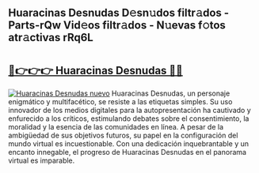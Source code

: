 ## Huaracinas Desnudas D𝚎sn𝚞dos filtr𝚊dos - Parts-rQw Vid𝚎os filtr𝚊dos - N𝚞evas f𝚘tos atr𝚊ctivas rRq6L

# <h2><a href="http://mb8bia.tromn.icu/?c=Huaracinas+Desnudas">🔗👉👉👉 Huaracinas Desnudas 🔗🔗</a></h2>

[![Huaracinas Desnudas nuevo](https://i.imgur.com/pEAQMta.gif)](http://mb8bia.tromn.icu/?c=Huaracinas+Desnudas)
Huaracinas Desnudas, un personaje enigmático y multifacético, se resiste a las etiquetas simples. Su uso innovador de los medios digitales para la autopresentación ha cautivado y enfurecido a los críticos, estimulando debates sobre el consentimiento, la moralidad y la esencia de las comunidades en línea. A pesar de la ambigüedad de sus objetivos futuros, su papel en la configuración del mundo virtual es incuestionable. Con una dedicación inquebrantable y un encanto innegable, el progreso de Huaracinas Desnudas en el panorama virtual es imparable.
